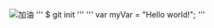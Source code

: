 ![加油](https://octodex.github.com/images/yaktocat.png)
'''
$ git init
'''
'''
var myVar = "Hello world!";
'''
